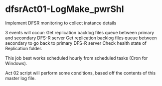 # dfsrAct01-LogMake_pwrShl
Implement DFSR monitoring to collect instance details

3 events will occur:
  Get replication backlog files queue between primary and secondary DFS-R server
  Get replication backlog files queue between secondary to go back to primary DFS-R server
  Check health state of Replication folder.
  
This job best works scheduled hourly from scheduled tasks (Cron for Windows).

Act 02 script will perform some conditions, based off the contents of this master log file.
